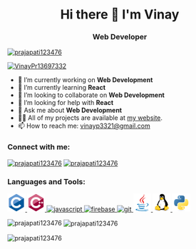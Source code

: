  
<h1 align="center">Hi there 👋 I'm Vinay</h1>
<h3 align="center">Web Developer</h3>

<p align="left"> <a href="https://github.com/ryo-ma/github-profile-trophy"><img
            src="https://github-profile-trophy.vercel.app/?username=prajapati123476&theme=dracula"
            alt="prajapati123476" /></a> </p>

<p align="left"> <a href="https://twitter.com/VinayPr13697332" target="blank"><img
            src="https://img.shields.io/twitter/follow/VinayPr13697332?logo=twitter&style=for-the-badge"
            alt="VinayPr13697332" /></a> </p>

- 🔭 I’m currently working on **Web Development**
- 🌱 I’m currently learning **React**
- 👯 I’m looking to collaborate on **Web Development**
- 🤔 I’m looking for help with **React**
- 💬 Ask me about **Web Development**
- :man_technologist: All of my projects are available at [my website](https://vinayprajapati.me/).
- 📫 How to reach me: vinayp3321@gmail.com


<h3 align="left">Connect with me:</h3>
<p align="left">
    <a href="https://twitter.com/VinayPr13697332" target="blank"><img align="center"
            src="https://raw.githubusercontent.com/rahuldkjain/github-profile-readme-generator/master/src/images/icons/Social/twitter.svg"
            alt="prajapati123476" height="30" width="40" /></a>
    <a href="https://www.linkedin.com/in/prajapati123476" target="blank"><img align="center"
            src="https://raw.githubusercontent.com/rahuldkjain/github-profile-readme-generator/master/src/images/icons/Social/linked-in-alt.svg"
            alt="prajapati123476" height="30" width="40" /></a>
</p>

<h3 align="left">Languages and Tools:</h3>
<p align="left"> <a href="https://www.cprogramming.com/" target="_blank"> <img
            src="https://raw.githubusercontent.com/devicons/devicon/master/icons/c/c-original.svg" alt="c" width="40"
            height="40" /> </a><a href="https://www.cplusplus.com/" target="_blank"> <img
                src="https://raw.githubusercontent.com/devicons/devicon/master/icons/cplusplus/cplusplus-original.svg"
                alt="cplusplus" width="40" height="40" /> </a>
            <a href="https://www.javascript.com/" target="_blank"> <img
            src="https://upload.wikimedia.org/wikipedia/commons/thumb/9/99/Unofficial_JavaScript_logo_2.svg/131px-Unofficial_JavaScript_logo_2.svg.png"
            alt="javascript" width="40" height="40" /> </a>
            <a href="https://firebase.google.com/" target="_blank"> <img
            src="https://www.vectorlogo.zone/logos/firebase/firebase-icon.svg" alt="firebase" width="40" height="40" />
        </a> 
        <a href="https://git-scm.com/" target="_blank"> <img
            src="https://www.vectorlogo.zone/logos/git-scm/git-scm-icon.svg" alt="git" width="40" height="40" /> </a>
            <a
            href="https://www.java.com" target="_blank"> <img
            src="https://raw.githubusercontent.com/devicons/devicon/master/icons/java/java-original.svg" alt="java"
            width="40" height="40" /> </a> 
            <a href="https://www.linux.org/" target="_blank"> <img
            src="https://raw.githubusercontent.com/devicons/devicon/master/icons/linux/linux-original.svg" alt="linux"
            width="40" height="40" /> </a> 
            <a href="https://www.python.org" target="_blank"> <img
            src="https://raw.githubusercontent.com/devicons/devicon/master/icons/python/python-original.svg"
            alt="python" width="40" height="40" /> </a>
</p>

<p><img align="left"
        src="https://github-readme-stats.vercel.app/api/top-langs?username=prajapati123476&show_icons=true&theme=radical&locale=en&layout=compact"
        alt="prajapati123476" /></p>

<p>&nbsp;<img align="center"
        src="https://github-readme-stats.vercel.app/api?username=prajapati123476&show_icons=true&theme=dark&locale=en"
        alt="prajapati123476" /></p>

<p><img align="center" src="https://github-readme-streak-stats.herokuapp.com/?user=prajapati123476&" alt="prajapati123476" />
</p>
